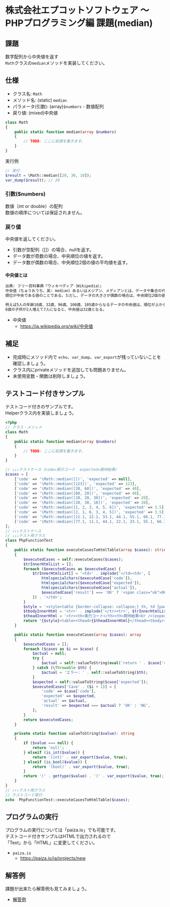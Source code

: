 # 株式会社エプコットソフトウェア ～ PHPプログラミング編 課題(median)

## 課題

数字配列から中央値を返す  
`Math`クラスの`median`メソッドを実装してください。

## 仕様

- クラス名: `Math`
- メソッド名: (static) `median`
- パラメータ(引数): (array)`$numbers` - 数値配列
- 戻り値: (mixed)中央値

```php
class Math
{
    public static function median(array $numbers)
    {
        // TODO: ここに処理を書きます。
    }
}
```

実行例

```php
// 実行
$result = \Math::median([20, 30, 10]);
var_dump($result); // 20
```

### 引数($numbers)

数値（int or double）の配列  
数値の順序については保証されません。

### 戻り値

中央値を返してください。  

- 引数が空配列（[]）の場合、nullを返す。
- データ数が奇数の場合、中央順位の値を返す。
- データ数が偶数の場合、中央順位2個の値の平均値を返す。

#### 中央値とは

```txt
出典: フリー百科事典『ウィキペディア（Wikipedia）』
中央値（ちゅうおうち、英: median）あるいはメジアン、メディアンとは、データや集合の代表値の一つで、
順位が中央である値のことである。ただし、データの大きさが偶数の場合は、中央順位2個の値の算術平均をとる。

例えば5人の年齢10歳、32歳、96歳、100歳、105歳からなるデータの中央値は、順位が上からも下からも3である96（歳）となる。
0歳の子供が2人増えて7人になると、中央値は32歳となる。
```

- 中央値
  - <https://ja.wikipedia.org/wiki/中央値>

## 補足

- 完成時にメソッド内で `echo`、`var_dump`、`var_export`が残っていないことを確認しましょう。
- クラス内にprivateメソッドを追加しても問題ありません。
- 未使用変数・関数は削除しましょう。

## テストコード付きサンプル

テストコード付きのサンプルです。  
Helperクラス内を実装しましょう。

```php
<?php
// クラス・メソッド
class Math
{
    public static function median(array $numbers)
    {
        // TODO: ここに処理を書きます。
    }
}

// ↓↓↓テストケース（code=実行コード  expected=期待結果）
$cases = [
    ['code' => '\Math::median([])', 'expected' => null],
    ['code' => '\Math::median([123])', 'expected' => 123],
    ['code' => '\Math::median([20, 60])', 'expected' => 40],
    ['code' => '\Math::median([60, 20])', 'expected' => 40],
    ['code' => '\Math::median([10, 20, 30])', 'expected' => 20],
    ['code' => '\Math::median([20, 30, 10])', 'expected' => 20],
    ['code' => '\Math::median([1, 2, 3, 4, 5, 6])', 'expected' => 3.5],
    ['code' => '\Math::median([2, 1, 6, 3, 4, 5])', 'expected' => 3.5],
    ['code' => '\Math::median([11.1, 22.1, 33.1, 44.1, 55.1, 66.1, 77.1])', 'expected' => 44.1],
    ['code' => '\Math::median([77.1, 11.1, 44.1, 22.1, 33.1, 55.1, 66.1])', 'expected' => 44.1],
];
// ↑↑↑テストケース
// ↓↓↓テスト用クラス
class PhpFunctionTest
{
    public static function executeCasesToHtmlTable(array $cases): string
    {
        $executedCases = self::executeCases($cases);
        $trInnerHtmlList = [];
        foreach ($executedCases as $executedCase) {
            $trInnerHtmlList[] = '<td>' . implode('</td><td>', [
                htmlspecialchars($executedCase['code']),
                htmlspecialchars($executedCase['expected']),
                htmlspecialchars($executedCase['actual']),
                $executedCase['result'] === 'OK' ? '<span class="ok">OK</span>' : '<span class="ng">NG</span>',
            ]) . '</td>';
        }
        $style = '<style>table {border-collapse: collapse;} th, td {padding: 8px; border: 1px solid #000;} td span {border-radius: 8px; padding: 4px; color: #fff} .ok {background-color: #198754;} .ng {background-color: #dc3545;}</style>';
        $tbodyInnerHtml = '<tr>' . implode('</tr><tr>', $trInnerHtmlList) . '</tr>';
        $theadInnerHtml = '<tr><th>実行コード</th><th>期待結果<br />(expected)</th><th>実行結果<br />(actual)</th><th>テスト結果</th></tr>';
        return "{$style}<table><thead>{$theadInnerHtml}</thead><tbody>{$tbodyInnerHtml}</tbody></table>";
    }

    public static function executeCases(array $cases): array
    {
        $executedCases = [];
        foreach ($cases as $i => $case) {
            $actual = null;
            try {
                $actual = self::valueToString(eval('return ' . $case['code'] . ';'));
            } catch (\Throwable $th) {
                $actual = 'エラー: ' . self::valueToString($th);
            }
            $expected = self::valueToString($case['expected']);
            $executedCases['Case' . ($i + 1)] = [
                'code' => $case['code'],
                'expected' => $expected,
                'actual' => $actual,
                'result' => $expected === $actual ? 'OK' : 'NG',
            ];
        }
        return $executedCases;
    }

    private static function valueToString($value): string
    {
        if ($value === null) {
            return 'null';
        } elseif (is_int($value)) {
            return '(int)' . var_export($value, true);
        } elseif (is_bool($value)) {
            return '(bool)' . var_export($value, true);
        }
        return '(' . gettype($value) . ')' . var_export($value, true);
    }
}
// ↑↑↑テスト用クラス
// テストコード実行
echo  PhpFunctionTest::executeCasesToHtmlTable($cases);
```

## プログラムの実行

プログラムの実行については「paiza.io」でも可能です。  
テストコード付きサンプルはHTMLで出力されるので  
「Text」から「HTML」に変更してください。

- `paiza.io`
  - <https://paiza.io/ja/projects/new>

## 解答例

課題が出来たら解答例も見てみましょう。

- [解答例](./example-answer/index.md)
